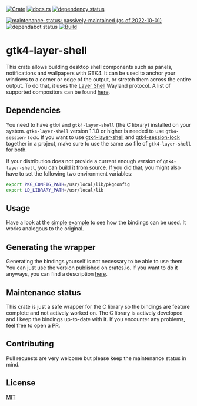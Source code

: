 [![Crate](https://img.shields.io/crates/v/gtk4-layer-shell.svg)](https://crates.io/crates/gtk4-layer-shell)
[![docs.rs](https://docs.rs/gtk4-layer-shell/badge.svg)](https://docs.rs/gtk4-layer-shell)
[![dependency status](https://deps.rs/crate/gtk4-layer-shell/0.6.3/status.svg)](https://deps.rs/crate/gtk4-layer-shell/0.6.3)

[![maintenance-status: passively-maintained (as of 2022-10-01)](https://img.shields.io/badge/maintenance--status-passively--maintained_%28as_of_2022--10--01%29-forestgreen)](https://gist.github.com/rusty-snake/574a91f1df9f97ec77ca308d6d731e29)
![dependabot status](https://img.shields.io/badge/dependabot-enabled-025e8c?logo=Dependabot)
[![Build](https://img.shields.io/github/actions/workflow/status/pentamassiv/gtk4-layer-shell-gir/build.yaml?branch=main)](https://github.com/pentamassiv/gtk4-layer-shell-gir/actions/workflows/build.yaml)

# gtk4-layer-shell
This crate allows building desktop shell components such as panels, notifications and wallpapers with GTK4. It can be used to anchor your windows to a corner or edge of the output, or stretch them across the entire output. To do that, it uses the [Layer Shell](https://wayland.app/protocols/wlr-layer-shell-unstable-v1) Wayland protocol. A list of supported compositors can be found [here](https://wayland.app/protocols/wlr-layer-shell-unstable-v1#compositor-support).

## Dependencies
You need to have `gtk4` and `gtk4-layer-shell` (the C library) installed on your system. `gtk4-layer-shell` version 1.1.0 or higher is needed to use `gtk4-session-lock`. If you want to use [gtk4-layer-shell](https://github.com/pentamassiv/gtk4-layer-shell-gir/tree/main/gtk4-layer-shell) and [gtk4-session-lock](https://github.com/pentamassiv/gtk4-layer-shell-gir/tree/main/gtk4-session-lock) together in a project, make sure to use the same .so file of `gtk4-layer-shell` for both.

If your distribution does not provide a current enough version of `gtk4-layer-shell`, you can [build it from source](https://github.com/wmww/gtk4-layer-shell#building-from-source). If you did that, you might also have to set the following two environment variables:
```bash
export PKG_CONFIG_PATH=/usr/local/lib/pkgconfig
export LD_LIBRARY_PATH=/usr/local/lib
```

## Usage
Have a look at the [simple example](https://github.com/pentamassiv/gtk4-layer-shell-gir/tree/main/gtk4-layer-shell/examples/simple-example.rs) to see how the bindings can be used. It works analogous to the original.

## Generating the wrapper
Generating the bindings yourself is not necessary to be able to use them. You can just use the version published on crates.io. If you want to do it anyways, you can find a description [here](https://github.com/pentamassiv/gtk4-layer-shell-gir/tree/main/generate_bindings.md).

## Maintenance status
This crate is just a safe wrapper for the C library so the bindings are feature complete and not actively worked on. The C library is actively developed and I keep the bindings up-to-date with it. If you encounter any problems, feel free to open a PR.

## Contributing
Pull requests are very welcome but please keep the maintenance status in mind.

## License
[MIT](https://choosealicense.com/licenses/mit/)
